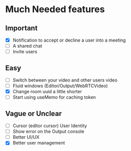 # Much Needed features

## Important
- [x] Notification to accept or decline a user into a meeting
- [ ] A shared chat
- [ ] Invite users

## Easy
- [ ] Switch between your video and other users video
- [ ] Fluid windows (Editor/Output/WebRTCVideo)
- [x] Change room uuid a little shorter
- [ ] Start using useMemo for caching token

## Vague or Unclear
- [ ] Cursor (editor cursor) User Identity
- [ ] Show error on the Output console
- [ ] Better UI/UX
- [x] Better user management

